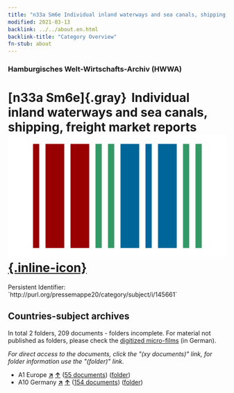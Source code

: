 ```yaml
---
title: "n33a Sm6e Individual inland waterways and sea canals, shipping, freight market reports"
modified: 2021-03-13
backlink: ../../about.en.html
backlink-title: "Category Overview"
fn-stub: about
---
```


### Hamburgisches Welt-Wirtschafts-Archiv (HWWA)

# [n33a Sm6e]{.gray}&#8201; Individual inland waterways and sea canals, shipping, freight market reports &#160; [![Wikidata](/images/Wikidata-logo.svg "Wikidata"){.inline-icon}](http://www.wikidata.org/entity/Q104711246)

<div class="hint">Persistent Identifier: `http://purl.org/pressemappe20/category/subject/i/145661`</div>







## Countries-subject archives





In total 2 folders, 209 documents - folders incomplete.
For material not published as folders, please check the [digitized micro-films](/film/h1_sh.de.html) (in German).

_For direct access to the documents, click the "(xy documents)" link, for folder information use the "(folder)" link._


- A1 Europe [**&nearr;**](../../../geo/i/140892/about.en.html "Europe (all folders)") [**&uarr;**](../../../geo/about.en.html#A1 "Country category system") (<a href="https://pm20.zbw.eu/iiifview/folder/sh/140892,145661" title="about: Europe : Individual inland waterways and sea canals, shipping, freight market reports" target="_blank">55 documents</a>) ([folder](../../../../folder/sh/1408xx/140892/1456xx/145661/about.en.html))
- A10 Germany [**&nearr;**](../../../geo/i/126128/about.en.html "Germany (all folders)") [**&uarr;**](../../../geo/about.en.html#A10 "Country category system") (<a href="https://pm20.zbw.eu/iiifview/folder/sh/126128,145661" title="about: Germany : Individual inland waterways and sea canals, shipping, freight market reports" target="_blank">154 documents</a>) ([folder](../../../../folder/sh/1261xx/126128/1456xx/145661/about.en.html))








